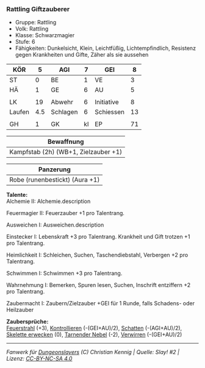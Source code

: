 ### Rattling Giftzauberer  
- Gruppe: Rattling  
- Volk: Rattling  
- Klasse: Schwarzmagier  
- Stufe: 6  
- Fähigkeiten: Dunkelsicht, Klein, Leichtfüßig, Lichtempfindlich, Resistenz gegen Krankheiten und Gifte, Zäher als sie aussehen  


| KÖR | 5 | AGI | 7 | GEI | 8 |
| --- | --- | --- | --- | --- | --- |
| ST | 0 | BE | 1 | VE | 3 |
| HÄ | 1 | GE | 6 | AU | 5 |
|  |  |  |  |  |  |
| LK | 19 | Abwehr | 6 | Initiative | 8 |
| Laufen | 4.5 | Schlagen | 6 | Schiessen | 13 |
|  |  |  |  |  |  |
| GH | 1 | GK | kl | EP | 71 |


| Bewaffnung |
| --- |
| Kampfstab (2h) (WB+1, Zielzauber +1) |


| Panzerung |
| --- |
| Robe (runenbestickt) (Aura +1) |


**Talente:**  
Alchemie II: Alchemie.description

Feuermagier II: Feuerzauber +1 pro Talentrang.

Ausweichen I: Ausweichen.description

Einstecker I: Lebenskraft +3 pro Talentrang. Krankheit und Gift trotzen +1 pro Talentrang.

Heimlichkeit I: Schleichen, Suchen, Taschendiebstahl, Verbergen +2 pro Talentrang.

Schwimmen I: Schwimmen +3 pro Talentrang.

Wahrnehmung I: Bemerken, Spuren lesen, Suchen, Inschrift entziffern +2 pro Talentrang.

Zaubermacht I: Zaubern/Zielzauber +GEI für 1 Runde, falls Schadens- oder Heilzauber


**Zaubersprüche:**  
[Feuerstrahl](/grw/zauber/feuerstrahl.md) (+3), [Kontrollieren](/grw/zauber/kontrollieren.md) (-(GEI+AU)/2), [Schatten](/grw/zauber/schatten.md) (-(AGI+AU)/2), [Skelette erwecken](/grw/zauber/skelette-erwecken.md) (0), [Tarnender Nebel](/grw/zauber/tarnender-nebel.md) (-2), [Verwirren](/grw/zauber/verwirren.md) (-(GEI+AU)/2)




___
*Fanwerk für [Dungeonslayers](https://www.dungeonslayers.net/) (C) Christian Kennig | Quelle: Slay! #2 | Lizenz: [CC-BY-NC-SA 4.0](https://creativecommons.org/licenses/by-nc-sa/4.0/deed.de)*